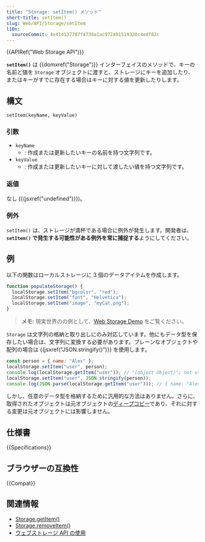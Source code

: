 ```yaml
---
title: "Storage: setItem() メソッド"
short-title: setItem()
slug: Web/API/Storage/setItem
l10n:
  sourceCommit: 4e414137707f4734a1ac972491519320c4edf82c
---
```


{{APIRef("Web Storage API")}}

**`setItem()`** は {{domxref("Storage")}} インターフェイスのメソッドで、キーの名前と値を `Storage` オブジェクトに渡すと、ストレージにキーを追加したり、またはキーがすでに存在する場合はキーに対する値を更新したりします。

## 構文

```js-nolint
setItem(keyName, keyValue)
```

### 引数

- `keyName`
  - : 作成または更新したいキーの名前を持つ文字列です。
- `keyValue`
  - : 作成または更新したいキーに対して渡したい値を持つ文字列です。

### 返値

なし ({{jsxref("undefined")}})。

### 例外

`setItem()` は、ストレージが満杯である場合に例外が発生します。開発者は、**`setItem()` で発生する可能性がある例外を常に捕捉する**ようにしてください。

## 例

以下の関数はローカルストレージに 3 個のデータアイテムを作成します。

```js
function populateStorage() {
  localStorage.setItem("bgcolor", "red");
  localStorage.setItem("font", "Helvetica");
  localStorage.setItem("image", "myCat.png");
}
```

> **メモ:** 現実世界のの例として、[Web Storage Demo](https://mdn.github.io/dom-examples/web-storage/) をご覧ください。

`Storage` は文字列の格納と取り出しにのみ対応しています。他にもデータ型を保存したい場合は、文字列に変換する必要があります。プレーンなオブジェクトや配列の場合は {{jsxref("JSON.stringify()")}} を使用します。

```js
const person = { name: "Alex" };
localStorage.setItem("user", person);
console.log(localStorage.getItem("user")); // "[object Object]"; not useful!
localStorage.setItem("user", JSON.stringify(person));
console.log(JSON.parse(localStorage.getItem("user"))); // { name: "Alex" }
```

しかし、任意のデータ型を格納するために汎用的な方法はありません。さらに、取得されたオブジェクトは元オブジェクトの[ディープコピー](/ja/docs/Glossary/Deep_copy)であり、それに対する変更は元オブジェクトには影響しません。

## 仕様書

{{Specifications}}

## ブラウザーの互換性

{{Compat}}

## 関連情報

- [Storage.getItem()](/ja/docs/Web/API/Storage/getItem)
- [Storage.removeItem()](/ja/docs/Web/API/Storage/removeItem)
- [ウェブストレージ API の使用](/ja/docs/Web/API/Web_Storage_API/Using_the_Web_Storage_API)
